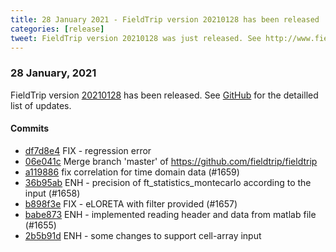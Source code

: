 ```yaml
---
title: 28 January 2021 - FieldTrip version 20210128 has been released
categories: [release]
tweet: FieldTrip version 20210128 was just released. See http://www.fieldtriptoolbox.org/#28-january-2021
---
```


### 28 January, 2021

FieldTrip version [20210128](http://github.com/fieldtrip/fieldtrip/releases/tag/20210128) has been released.
See [GitHub](https://github.com/fieldtrip/fieldtrip/compare/20210122...20210128) for the detailled list of updates.

#### Commits

- [df7d8e4](http://github.com/fieldtrip/fieldtrip/commit/df7d8e4) FIX - regression error
- [06e041c](http://github.com/fieldtrip/fieldtrip/commit/06e041c) Merge branch 'master' of https://github.com/fieldtrip/fieldtrip
- [a119886](http://github.com/fieldtrip/fieldtrip/commit/a119886) fix correlation for time domain data (#1659)
- [36b95ab](http://github.com/fieldtrip/fieldtrip/commit/36b95ab) ENH - precision of ft_statistics_montecarlo according to the input (#1658)
- [b898f3e](http://github.com/fieldtrip/fieldtrip/commit/b898f3e) FIX - eLORETA with filter provided (#1657)
- [babe873](http://github.com/fieldtrip/fieldtrip/commit/babe873) ENH - implemented reading header and data from matlab file (#1655)
- [2b5b91d](http://github.com/fieldtrip/fieldtrip/commit/2b5b91d) ENH - some changes to support cell-array input
